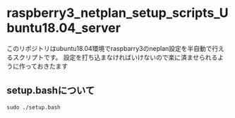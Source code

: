 # raspberry3_netplan_setup_scripts_Ubuntu18.04_server
このリポジトリはubuntu18.04環境でraspbarry3のneplan設定を半自動で行えるスクリプトです。
設定を打ち込まなければいけないので楽に済ませられるように作っておきたます

## setup.bashについて

    sudo ./setup.bash
    
